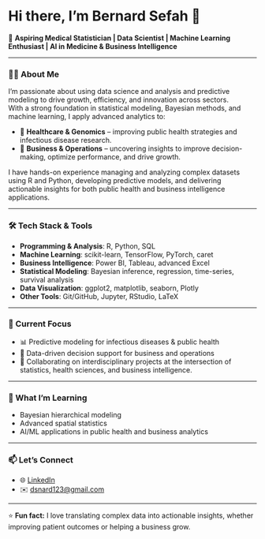 # Hi there, I’m Bernard Sefah 👋  

🎯 **Aspiring Medical Statistician | Data Scientist | Machine Learning Enthusiast | AI in Medicine & Business Intelligence**

---

### 🧑‍💻 About Me  
I’m passionate about using data science and analysis and predictive modeling to drive growth, efficiency, and innovation across sectors.  
With a strong foundation in statistical modeling, Bayesian methods, and machine learning, I apply advanced analytics to:  

- 🧬 **Healthcare & Genomics** – improving public health strategies and infectious disease research.  
- 💼 **Business & Operations** – uncovering insights to improve decision-making, optimize performance, and drive growth.  

I have hands-on experience managing and analyzing complex datasets using R and Python, developing predictive models, and delivering actionable insights for both public health and business intelligence applications.

---

### 🛠️ Tech Stack & Tools  
- **Programming & Analysis**: R, Python, SQL  
- **Machine Learning**: scikit-learn, TensorFlow, PyTorch, caret  
- **Business Intelligence**: Power BI, Tableau, advanced Excel  
- **Statistical Modeling**: Bayesian inference, regression, time-series, survival analysis  
- **Data Visualization**: ggplot2, matplotlib, seaborn, Plotly  
- **Other Tools**: Git/GitHub, Jupyter, RStudio, LaTeX  

---

### 🚀 Current Focus  
- 📊 Predictive modeling for infectious diseases & public health 
- 💼 Data-driven decision support for business and operations 
- 🤝 Collaborating on interdisciplinary projects at the intersection of statistics, health sciences, and business intelligence. 

---

### 🌱 What I’m Learning  
- Bayesian hierarchical modeling  
- Advanced spatial statistics  
- AI/ML applications in public health and business analytics

---

### 📫 Let’s Connect  
- 🌐 [LinkedIn](bernard-sefah)  
- ✉️ dsnard123@gmail.com  

---

⭐️ **Fun fact:** I love translating complex data into actionable insights,  whether improving patient outcomes or helping a business grow.  
